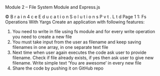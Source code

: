 Module 2 – File System Module and Express.js
 
© B r a i n 4 c e E d u c a t i o n S o l u t i o n s P v t . L t d Page 1
1: Fs Operations With Yargs
Create an application with following features:
1) You need to write in file using fs module and for every write operation you need to create a new file
2) You must take input from the user as filename and keep saving filenames in one array, in one
separate text file
3) Next time when user again executes the code ask user to provide filename. Check if file 
already exists, if yes then ask user to give new filename. Write simple text ‘You are awesome’ in every
new file
4) Share the code by pushing it on GitHub repo

